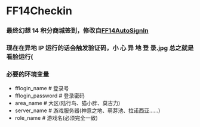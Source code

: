 # FF14Checkin

### 最终幻想 14 积分商城签到，修改自[FF14AutoSignIn](https://github.com/renchangjiu/FF14AutoSignIn)<br>

### 现在在异地 IP 运行的话会触发验证码，小 心 异 地 登 录.jpg 总之就是看脸运行(<br>

### 必要的环境变量

- fflogin_name # 登录号
- fflogin_password # 登录密码
- area_name # 大区(陆行鸟、猫小胖、莫古力)
- server_name # 游戏服务器(神意之地、萌芽池、拉诺西亚……)
- role_name # 游戏名(必须完全一致)

